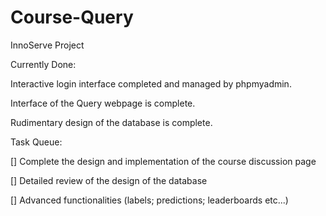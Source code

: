# Course-Query
InnoServe Project

Currently Done:

Interactive login interface completed and managed by phpmyadmin.

Interface of the Query webpage is complete.

Rudimentary design of the database is complete.

Task Queue:

[] Complete the design and implementation of the course discussion page

[] Detailed review of the design of the database

[] Advanced functionalities (labels; predictions; leaderboards etc...)
